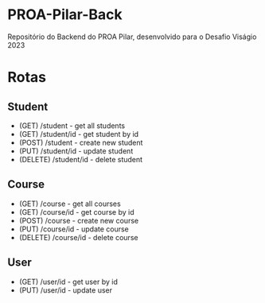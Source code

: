 # PROA-Pilar-Back
Repositório do Backend do PROA Pilar, desenvolvido para o Desafio Viságio 2023



# Rotas
## Student
- (GET) /student - get all students
- (GET) /student/id - get student by id
- (POST) /student - create new student
- (PUT) /student/id - update student
- (DELETE) /student/id - delete student 

## Course
- (GET) /course - get all courses
- (GET) /course/id - get course by id
- (POST) /course - create new course
- (PUT) /course/id - update course
- (DELETE) /course/id - delete course

## User
- (GET) /user/id - get user by id
- (PUT) /user/id - update user